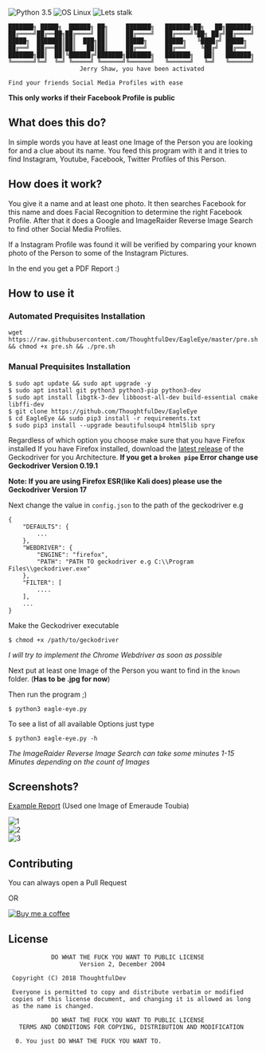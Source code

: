 ![Python 3.5](https://img.shields.io/badge/Python-3.6%2B-blue.svg)
![OS Linux](https://img.shields.io/badge/Supported%20OS-Linux-yellow.svg)
![Lets stalk](https://img.shields.io/badge/Stalkermode-Activated-red.svg)
```
███████╗ █████╗  ██████╗ ██╗     ███████╗   ███████╗██╗   ██╗███████╗
██╔════╝██╔══██╗██╔════╝ ██║     ██╔════╝   ██╔════╝╚██╗ ██╔╝██╔════╝
█████╗  ███████║██║  ███╗██║     █████╗     █████╗   ╚████╔╝ █████╗  
██╔══╝  ██╔══██║██║   ██║██║     ██╔══╝     ██╔══╝    ╚██╔╝  ██╔══╝  
███████╗██║  ██║╚██████╔╝███████╗███████╗   ███████╗   ██║   ███████╗
╚══════╝╚═╝  ╚═╝ ╚═════╝ ╚══════╝╚══════╝   ╚══════╝   ╚═╝   ╚══════╝
                    Jerry Shaw, you have been activated    

Find your friends Social Media Profiles with ease     
```

**This only works if their Facebook Profile is public**

## What does this do?
In simple words you have at least one Image of the Person you are looking for and a clue about its name. You feed this program with it and it tries to find Instagram, Youtube, Facebook, Twitter Profiles of this Person.

## How does it work?
You give it a name and at least one photo. It then searches Facebook for this name and does Facial Recognition to determine the right Facebook Profile.
After that it does a Google and ImageRaider Reverse Image Search to find other Social Media Profiles.

If a Instagram Profile was found it will be verified by comparing your known photo of the Person to some of the Instagram Pictures.

In the end you get a PDF Report :)

## How to use it

### Automated Prequisites Installation
```
wget https://raw.githubusercontent.com/ThoughtfulDev/EagleEye/master/pre.sh && chmod +x pre.sh && ./pre.sh
```

### Manual Prequisites Installation
```
$ sudo apt update && sudo apt upgrade -y
$ sudo apt install git python3 python3-pip python3-dev
$ sudo apt install libgtk-3-dev libboost-all-dev build-essential cmake libffi-dev
$ git clone https://github.com/ThoughtfulDev/EagleEye
$ cd EagleEye && sudo pip3 install -r requirements.txt
$ sudo pip3 install --upgrade beautifulsoup4 html5lib spry
```

Regardless of which option you choose make sure that you have Firefox installed
If you have Firefox installed, download the [latest release](https://github.com/mozilla/geckodriver/releases/latest) of the Geckodriver for you Architecture.
**If you get a `broken pipe` Error change use Geckodriver Version 0.19.1**

**Note: If you are using Firefox ESR(like Kali does) please use the Geckodriver Version 17**

Next change the value in `config.json` to the path of the geckodriver e.g
```
{
    "DEFAULTS": {
        ...
    },
    "WEBDRIVER": {
        "ENGINE": "firefox",
        "PATH": "PATH TO geckodriver e.g C:\\Program Files\\geckodriver.exe"
    },
    "FILTER": [
        ....
    ],
    ...
}
```

Make the Geckodriver executable
```
$ chmod +x /path/to/geckodriver
```

*I will try to implement the Chrome Webdriver as soon as possible*

Next put at least one Image of the Person you want to find in the `known` folder.
(**Has to be .jpg for now**)

Then run the program ;)
```
$ python3 eagle-eye.py
```

To see a list of all available Options just type
```
$ python3 eagle-eye.py -h
```

*The ImageRaider Reverse Image Search can take some minutes 1-15 Minutes depending on the count of Images*


## Screenshots?
[Example Report](https://github.com/ThoughtfulDev/EagleEye/blob/master/Example.pdf) (Used one Image of Emeraude Toubia)

![1](https://thoughtful-dev.com/projects/eagle-eye/1.png)  
![2](https://thoughtful-dev.com/projects/eagle-eye/2.png)  
![3](https://thoughtful-dev.com/projects/eagle-eye/3.png)            

## Contributing
You can always open a Pull Request

OR

[![Buy me a coffee](https://www.buymeacoffee.com/assets/img/custom_images/orange_img.png)](https://www.buymeacoffee.com/supergirl)


## License
```
            DO WHAT THE FUCK YOU WANT TO PUBLIC LICENSE
                    Version 2, December 2004

 Copyright (C) 2018 ThoughtfulDev

 Everyone is permitted to copy and distribute verbatim or modified
 copies of this license document, and changing it is allowed as long
 as the name is changed.

            DO WHAT THE FUCK YOU WANT TO PUBLIC LICENSE
   TERMS AND CONDITIONS FOR COPYING, DISTRIBUTION AND MODIFICATION

  0. You just DO WHAT THE FUCK YOU WANT TO.
```
